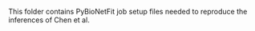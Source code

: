 This folder contains PyBioNetFit job setup files needed to reproduce the inferences of Chen et al. 
